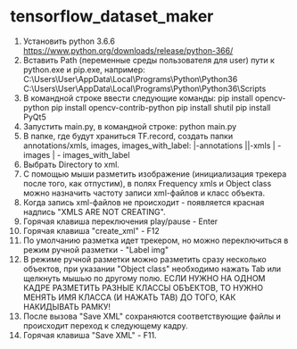 # tensorflow_dataset_maker

1. Установить python 3.6.6 https://www.python.org/downloads/release/python-366/
2. Вставить Path (переменные среды пользователя для user) пути к python.exe и pip.exe, например:
	C:\Users\User\AppData\Local\Programs\Python\Python36
	C:\Users\User\AppData\Local\Programs\Python\Python36\Scripts
3. В командной строке ввести следующие команды:
	pip install opencv-python
	pip install opencv-contrib-python
	pip install shutil
	pip install PyQt5
4. Запустить main.py, в командной строке:
	python main.py
5. В папкe, где будут храниться TF.record, создать папки annotations/xmls, images, images_with_label:
	|-annotations
	||-xmls
	| - images
	| - images_with_label
6. Выбрать Directory to xml.
7. С помощью мыши разметить изображение (инициализация трекера после того, как отпустим), в полях Frequency xmls и Object class можно назначить частоту записи
   xml-файлов и класс объекта.
8. Когда запись xml-файлов не происходит - появляется красная надпись "XMLS ARE NOT CREATING".
9. Горячая клавиша переключения play/pause - Enter
10. Горячая клавиша "create_xml" - F12
11. По умолчанию разметка идет трекером, но можно переключиться в режим ручной разметки - "Label img"
12. В режиме ручной разметки можно разметить сразу несколько объектов, при указании "Object class" необходимо нажать
   Tab или щелкнуть мышью по другому полю.
   ЕСЛИ НУЖНО НА ОДНОМ КАДРЕ РАЗМЕТИТЬ РАЗНЫЕ КЛАССЫ ОБЪЕКТОВ, ТО НУЖНО МЕНЯТЬ ИМЯ КЛАССА (И НАЖАТЬ TAB) ДО ТОГО, КАК НАКИДЫВАТЬ РАМКУ!
13. После вызова "Save XML" сохраняются соответствующие файлы и происходит переход к следующему кадру.
14. Горячая клавиша "Save XML" - F11.

